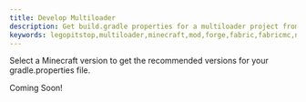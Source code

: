 ```yaml
---
title: Develop Multiloader
description: Get build.gradle properties for a multiloader project from a Minecraft version.
keywords: legopitstop,multiloader,minecraft,mod,forge,fabric,fabricmc,neoforge
---
```


Select a Minecraft version to get the recommended versions for your gradle.properties file.

Coming Soon!
<!-- <MultiloaderGradleGenerator /> -->
